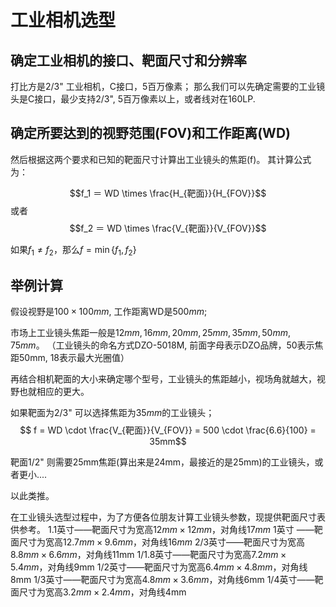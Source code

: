 # 工业相机选型

## 确定工业相机的接口、靶面尺寸和分辨率

打比方是2/3" 工业相机，C接口，5百万像素；
那么我们可以先确定需要的工业镜头是C接口，最少支持2/3", 5百万像素以上，或者线对在160LP.

## 确定所要达到的视野范围(FOV)和工作距离(WD)

然后根据这两个要求和已知的靶面尺寸计算出工业镜头的焦距(f)。
其计算公式为：

$$f_1 ＝ WD \times \frac{H_{靶面}}{H_{FOV}}$$
或者
$$f_2 ＝ WD \times \frac{V_{靶面}}{V_{FOV}}$$

如果$f_1 \neq f_2$，那么$f = \min\{f_1, f_2\}$

## 举例计算

假设视野是$100 \times 100mm$, 工作距离WD是$500mm$;

市场上工业镜头焦距一般是$12mm, 16mm, 20mm, 25mm, 35mm, 50mm, 75mm$。
（工业镜头的命名方式DZO-5018M, 前面字母表示DZO品牌，50表示焦距50mm, 18表示最大光圈值）

再结合相机靶面的大小来确定哪个型号，工业镜头的焦距越小，视场角就越大，视野也就相应的更大。

如果靶面为2/3" 可以选择焦距为$35mm$的工业镜头；
$$ f = WD \cdot \frac{V_{靶面}}{V_{FOV}} = 500 \cdot \frac{6.6}{100} = 35mm$$

靶面1/2" 则需要25mm焦距(算出来是24mm，最接近的是25mm)的工业镜头，或者更小....

以此类推。

在工业镜头选型过程中，为了方便各位朋友计算工业镜头参数，现提供靶面尺寸表供参考。
1.1英寸——靶面尺寸为宽高$12mm \times 12mm$，对角线$17mm$
1英寸 ——靶面尺寸为宽高$12.7mm \times 9.6mm$，对角线$16mm$
2/3英寸——靶面尺寸为宽高$8.8mm \times 6.6mm$，对角线11mm
1/1.8英寸——靶面尺寸为宽高$7.2mm \times 5.4mm$，对角线9mm
1/2英寸——靶面尺寸为宽高$6.4mm \times 4.8mm$，对角线8mm
1/3英寸——靶面尺寸为宽高$4.8mm \times 3.6mm$，对角线6mm
1/4英寸——靶面尺寸为宽高$3.2mm \times 2.4mm$，对角线4mm
